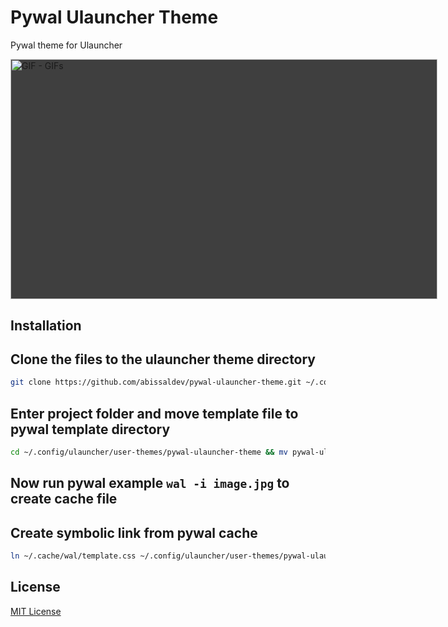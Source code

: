 
# Pywal Ulauncher Theme

Pywal theme for Ulauncher

<img src="https://media1.tenor.com/images/f11cc73d23e716fbaf3f5c394909428e/tenor.gif?itemid=24930535" width="683" height="384.1875" alt="GIF - GIFs" style="max-width: 683px; background-color: rgb(63, 63, 63); --darkreader-inline-bgcolor:#03090c;" data-darkreader-inline-bgcolor="">

<!-- ![](example.gif) -->

## Installation

## Clone the files to the ulauncher theme directory

```bash
git clone https://github.com/abissaldev/pywal-ulauncher-theme.git ~/.config/ulauncher/user-themes/pywal-ulauncher-theme
```


## Enter project folder and move template file to pywal template directory
```bash
cd ~/.config/ulauncher/user-themes/pywal-ulauncher-theme && mv pywal-ulauncher-themplate.css ~/.config/wal/templates/template.css
```

## Now run pywal example ```wal -i image.jpg``` to create cache file

## Create symbolic link from pywal cache

```bash
ln ~/.cache/wal/template.css ~/.config/ulauncher/user-themes/pywal-ulauncher-theme
```
## License

[MIT License](./LICENSE)